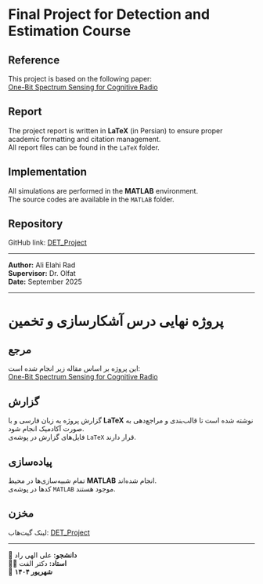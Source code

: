 # Final Project for Detection and Estimation Course  

## Reference  
This project is based on the following paper:  
[One-Bit Spectrum Sensing for Cognitive Radio](https://doi.org/10.1109/TSP.2023.3343569)  

## Report  
The project report is written in **LaTeX** (in Persian) to ensure proper academic formatting and citation management.  
All report files can be found in the `LaTeX` folder.  

## Implementation  
All simulations are performed in the **MATLAB** environment.  
The source codes are available in the `MATLAB` folder.  

## Repository  
GitHub link: [DET_Project](https://github.com/Elahirad/DET_Project)  

---

**Author:** Ali Elahi Rad  
**Supervisor:** Dr. Olfat  
**Date:** September 2025  

---

# پروژه نهایی درس آشکارسازی و تخمین  

## مرجع  
این پروژه بر اساس مقاله زیر انجام شده است:  
[One-Bit Spectrum Sensing for Cognitive Radio](https://doi.org/10.1109/TSP.2023.3343569)  

## گزارش  
گزارش پروژه به زبان فارسی و با **LaTeX** نوشته شده است تا قالب‌بندی و مراجع‌دهی به صورت آکادمیک انجام شود.  
فایل‌های گزارش در پوشه‌ی `LaTeX` قرار دارند.  

## پیاده‌سازی  
تمام شبیه‌سازی‌ها در محیط **MATLAB** انجام شده‌اند.  
کدها در پوشه‌ی `MATLAB` موجود هستند.  

## مخزن  
لینک گیت‌هاب: [DET_Project](https://github.com/Elahirad/DET_Project)  

---

👤 **دانشجو:** علی الهی راد  
👨‍🏫 **استاد:** دکتر الفت  
📅 **شهریور ۱۴۰۴**  

